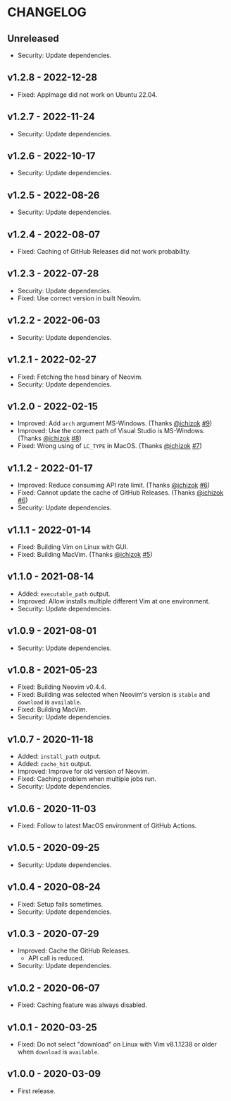 # CHANGELOG

## Unreleased

- Security: Update dependencies.


## v1.2.8 - 2022-12-28

- Fixed: AppImage did not work on Ubuntu 22.04.


## v1.2.7 - 2022-11-24

- Security: Update dependencies.


## v1.2.6 - 2022-10-17

- Security: Update dependencies.


## v1.2.5 - 2022-08-26

- Security: Update dependencies.


## v1.2.4 - 2022-08-07

- Fixed: Caching of GitHub Releases did not work probability.


## v1.2.3 - 2022-07-28

- Security: Update dependencies.
- Fixed: Use correct version in built Neovim.


## v1.2.2 - 2022-06-03

- Security: Update dependencies.


## v1.2.1 - 2022-02-27

- Fixed: Fetching the head binary of Neovim.
- Security: Update dependencies.


## v1.2.0 - 2022-02-15

- Improved: Add `arch` argument MS-Windows.  (Thanks [@ichizok](https://github.com/ichizok) [#9](https://github.com/thinca/action-setup-vim/pull/9))
- Improved: Use the correct path of Visual Studio is MS-Windows.  (Thanks [@ichizok](https://github.com/ichizok) [#8](https://github.com/thinca/action-setup-vim/pull/8))
- Fixed: Wrong using of `LC_TYPE` in MacOS.  (Thanks [@ichizok](https://github.com/ichizok) [#7](https://github.com/thinca/action-setup-vim/pull/7))


## v1.1.2 - 2022-01-17

- Improved: Reduce consuming API rate limit.  (Thanks [@ichizok](https://github.com/ichizok) [#6](https://github.com/thinca/action-setup-vim/pull/6))
- Fixed: Cannot update the cache of GitHub Releases.  (Thanks [@ichizok](https://github.com/ichizok) [#6](https://github.com/thinca/action-setup-vim/pull/6))
- Security: Update dependencies.


## v1.1.1 - 2022-01-14

- Fixed: Building Vim on Linux with GUI.
- Fixed: Building MacVim.  (Thanks [@ichizok](https://github.com/ichizok) [#5](https://github.com/thinca/action-setup-vim/pull/5))


## v1.1.0 - 2021-08-14

- Added: `executable_path` output.
- Improved: Allow installs multiple different Vim at one environment.
- Security: Update dependencies.


## v1.0.9 - 2021-08-01

- Security: Update dependencies.


## v1.0.8 - 2021-05-23

- Fixed: Building Neovim v0.4.4.
- Fixed: Building was selected when Neovim's version is `stable` and `download` is `available`.
- Fixed: Building MacVim.
- Security: Update dependencies.


## v1.0.7 - 2020-11-18

- Added: `install_path` output.
- Added: `cache_hit` output.
- Improved: Improve for old version of Neovim.
- Fixed: Caching problem when multiple jobs run.
- Security: Update dependencies.


## v1.0.6 - 2020-11-03

- Fixed: Follow to latest MacOS environment of GitHub Actions.


## v1.0.5 - 2020-09-25

- Security: Update dependencies.


## v1.0.4 - 2020-08-24

- Fixed: Setup fails sometimes.
- Security: Update dependencies.


## v1.0.3 - 2020-07-29

- Improved: Cache the GitHub Releases.
  - API call is reduced.
- Security: Update dependencies.


## v1.0.2 - 2020-06-07

- Fixed: Caching feature was always disabled.


## v1.0.1 - 2020-03-25

- Fixed: Do not select "download" on Linux with Vim v8.1.1238 or older when `download` is `available`.


## v1.0.0 - 2020-03-09

- First release.
